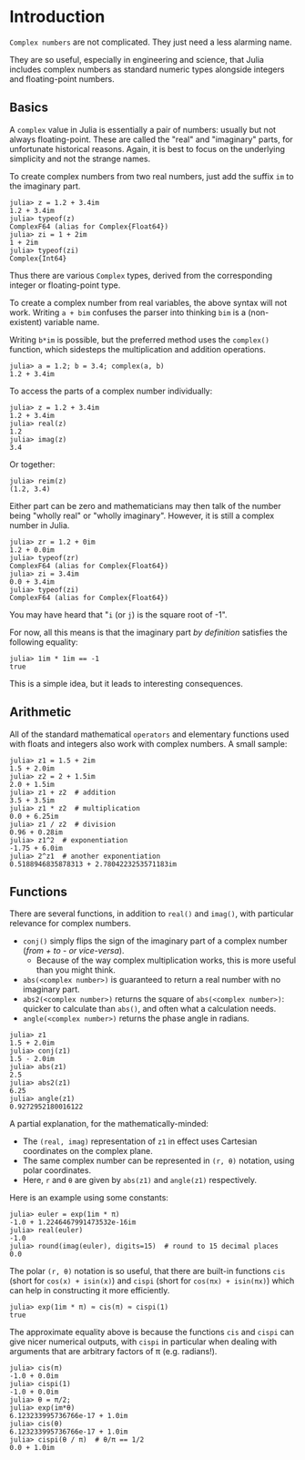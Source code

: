 # Introduction

`Complex numbers` are not complicated.
They just need a less alarming name.

They are so useful, especially in engineering and science, that Julia includes complex numbers as standard numeric types alongside integers and floating-point numbers.

## Basics

A `complex` value in Julia is essentially a pair of numbers: usually but not always floating-point.
These are called the "real" and "imaginary" parts, for unfortunate historical reasons.
Again, it is best to focus on the underlying simplicity and not the strange names.

To create complex numbers from two real numbers, just add the suffix `im` to the imaginary part.

```julia-repl
julia> z = 1.2 + 3.4im
1.2 + 3.4im
julia> typeof(z)
ComplexF64 (alias for Complex{Float64})
julia> zi = 1 + 2im
1 + 2im
julia> typeof(zi)
Complex{Int64}
```

Thus there are various `Complex` types, derived from the corresponding integer or floating-point type.

To create a complex number from real variables, the above syntax will not work.
Writing `a + bim` confuses the parser into thinking `bim` is a (non-existent) variable name.

Writing `b*im` is possible, but the preferred method uses the `complex()` function, which sidesteps the multiplication and addition operations.

```julia-repl
julia> a = 1.2; b = 3.4; complex(a, b)
1.2 + 3.4im
```

To access the parts of a complex number individually:

```julia-repl
julia> z = 1.2 + 3.4im
1.2 + 3.4im
julia> real(z)
1.2
julia> imag(z)
3.4
```

Or together:

```julia-repl
julia> reim(z)
(1.2, 3.4)
```

Either part can be zero and mathematicians may then talk of the number being "wholly real" or "wholly imaginary".
However, it is still a complex number in Julia.

```julia-repl
julia> zr = 1.2 + 0im
1.2 + 0.0im
julia> typeof(zr)
ComplexF64 (alias for Complex{Float64})
julia> zi = 3.4im
0.0 + 3.4im
julia> typeof(zi)
ComplexF64 (alias for Complex{Float64})
```

You may have heard that "`i` (or `j`) is the square root of -1".

For now, all this means is that the imaginary part _by definition_ satisfies the following equality:

```julia-repl
julia> 1im * 1im == -1
true
```

This is a simple idea, but it leads to interesting consequences.

## Arithmetic

All of the standard mathematical `operators` and elementary functions used with floats and integers also work with complex numbers. A small sample:

```julia-repl
julia> z1 = 1.5 + 2im
1.5 + 2.0im
julia> z2 = 2 + 1.5im
2.0 + 1.5im
julia> z1 + z2  # addition
3.5 + 3.5im
julia> z1 * z2  # multiplication
0.0 + 6.25im
julia> z1 / z2  # division
0.96 + 0.28im
julia> z1^2  # exponentiation
-1.75 + 6.0im
julia> 2^z1  # another exponentiation
0.5188946835878313 + 2.7804223253571183im
```

## Functions

There are several functions, in addition to `real()` and `imag()`, with particular relevance for complex numbers.

- `conj()` simply flips the sign of the imaginary part of a complex number (_from + to - or vice-versa_).
    - Because of the way complex multiplication works, this is more useful than you might think.
- `abs(<complex number>)` is guaranteed to return a real number with no imaginary part.
- `abs2(<complex number>)` returns the square of `abs(<complex number>)`: quicker to calculate than `abs()`, and often what a calculation needs.
- `angle(<complex number>)` returns the phase angle in radians.

```julia-repl
julia> z1
1.5 + 2.0im
julia> conj(z1)
1.5 - 2.0im
julia> abs(z1)
2.5
julia> abs2(z1)
6.25
julia> angle(z1)
0.9272952180016122
```
A partial explanation, for the mathematically-minded:

- The `(real, imag)` representation of `z1` in effect uses Cartesian coordinates on the complex plane.
- The same complex number can be represented in `(r, θ)` notation, using polar coordinates.
- Here, `r` and `θ` are given by `abs(z1)` and `angle(z1)` respectively.

Here is an example using some constants:

```julia-repl
julia> euler = exp(1im * π)
-1.0 + 1.2246467991473532e-16im
julia> real(euler)
-1.0
julia> round(imag(euler), digits=15)  # round to 15 decimal places
0.0
```

The polar `(r, θ)` notation is so useful, that there are built-in functions `cis` (short for `cos(x) + isin(x)`) and `cispi` (short for `cos(πx) + isin(πx)`) which can help in constructing it more efficiently.

```julia-repl
julia> exp(1im * π) ≈ cis(π) ≈ cispi(1)
true
```

The approximate equality above is because the functions `cis` and `cispi` can give nicer numerical outputs, with `cispi` in particular when dealing with arguments that are arbitrary factors of π (e.g. radians!).

```julia-repl
julia> cis(π)
-1.0 + 0.0im
julia> cispi(1)
-1.0 + 0.0im
julia> θ = π/2;
julia> exp(im*θ)
6.123233995736766e-17 + 1.0im
julia> cis(θ)
6.123233995736766e-17 + 1.0im
julia> cispi(θ / π)  # θ/π == 1/2
0.0 + 1.0im
```
